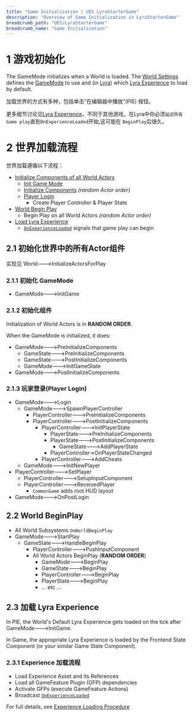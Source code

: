 ```yaml
---
title: "Game Initialization | UE5 LyraStarterGame"
description: "Overview of Game Initialization in LyraStarterGame"
breadcrumb_path: "UE5/LyraStarterGame"
breadcrumb_name: "Game Initialization"
---
```


# 1 游戏初始化

The GameMode initializes when a World is loaded.
The [World Settings](/UE5/LyraStarterGame/Experience/#LyraWorldSettings)
defines the [GameMode](/UE5/LyraStarterGame/Experience/#LyraGameMode) to use
and (in [Lyra](/UE5/LyraStarterGame/))
which [Lyra Experience](/UE5/LyraStarterGame/Experience/)
to load by default.

加载世界的方式有多种，包括单击“在编辑器中播放”(PIE) 按钮。

更多细节讨论见[Lyra Experience](/UE5/LyraStarterGame/Experience/)，不同于其他游戏，在Lyra中你必须`延迟所有Game play`直到`OnExperienceLoaded`开始,这可能在 `BeginPlay`后很久。


# 2 世界加载流程

世界加载遵循以下流程：

- [Initialize Components of all World Actors](#InitializeActorsForPlay)
  - [Init Game Mode](#InitGame)
  - [Initialize Components](#InitializeComponents) *(random Actor order)*
  - [Player Login](#PlayerLogin)
    - Create Player Controller & Player State
- [World Begin Play](#BeginPlay)
  - Begin Play on all World Actors *(random Actor order)*
- [Load Lyra Experience](#LoadLyraExperience)
  - [`OnExperienceLoaded`](/UE5/LyraStarterGame/Experience/#OnExperienceLoaded)
    signals that game play can begin


<a id='InitializeActorsForPlay'></a>
## 2.1 初始化世界中的所有Actor组件

实现见 World🡒InitializeActorsForPlay


<a id='InitGame'></a>
### 2.1.1 初始化 GameMode

- GameMode🡒InitGame


<a id='InitializeComponents'></a>
### 2.1.2 初始化组件

Initialization of World Actors is in **RANDOM ORDER**.

When the GameMode is initialized, it does:

- GameMode🡒PreInitializeComponents
  - GameState🡒PreInitializeComponents
  - GameState🡒PostInitializeComponents
  - GameMode🡒InitGameState
- GameMode🡒PostInitializeComponents


<a id='PlayerLogin'></a>
### 2.1.3 玩家登录(Player Login)

- GameMode🡒Login
  - GameMode🡒SpawnPlayerController
    - PlayerController🡒PreInitializeComponents
    - PlayerController🡒PostInitializeComponents
      - PlayerController🡒InitPlayerState
        - PlayerState🡒PreInitializeComponents
        - PlayerState🡒PostInitializeComponents
          - GameState🡒AddPlayerState
        - PlayerController->OnPlayerStateChanged
      - PlayerController🡒AddCheats
  - GameMode🡒InitNewPlayer
- PlayerController🡒SetPlayer
  - PlayerController🡒SetupInputComponent
  - PlayerController🡒ReceivedPlayer
    - `CommonGame` adds root HUD layout
- GameMode🡒OnPostLogin


<a id='BeginPlay'></a>
## 2.2 World BeginPlay

- All World Subsystems `OnWorldBeginPlay`
- GameMode🡒StartPlay
  - GameState🡒HandleBeginPlay
    - PlayerController🡒PushInputComponent
    - All World Actors BeginPlay (**RANDOM ORDER**)
      - GameMode🡒BeginPlay
      - GameState🡒BeginPlay
      - PlayerController🡒BeginPlay
      - PlayerState🡒BeginPlay
      - ... etc ...


<a id='LoadLyraExperience'></a>
## 2.3 加载 Lyra Experience

In PIE, the World's Default Lyra Experience gets loaded on the tick after GameMode🡒InitGame.

In Game, the appropriate Lyra Experience is loaded by
the Frontend State Component (or your similar Game State Component).


### 2.3.1 Experience 加载流程

- Load Experience Asset and its References
- Load all GameFeature Plugin (GFP) dependencies
- Activate GFPs (execute GameFeature Actions)
- Broadcast [`OnExperienceLoaded`](/UE5/LyraStarterGame/Experience/#OnExperienceLoaded)

For full details, see
[Experience Loading Procedure](/UE5/LyraStarterGame/Experience/#ExperienceLoadingProcedure)

